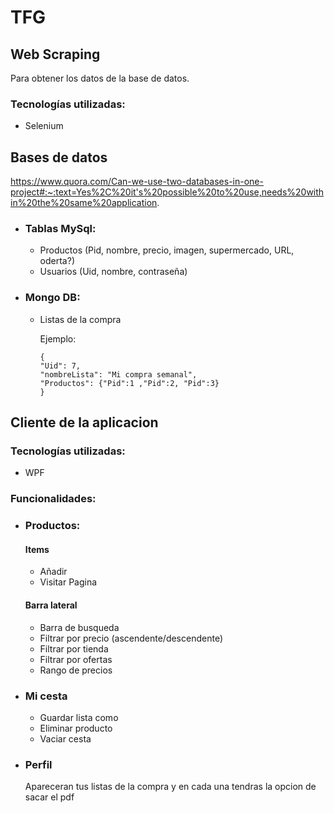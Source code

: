 # TFG



## Web Scraping
Para obtener los datos de la base de datos.


### Tecnologías utilizadas:
+ Selenium

## Bases de datos
https://www.quora.com/Can-we-use-two-databases-in-one-project#:~:text=Yes%2C%20it's%20possible%20to%20use,needs%20within%20the%20same%20application.

  + ### Tablas MySql:

    + Productos (Pid, nombre, precio, imagen, supermercado, URL, oderta?)
    + Usuarios (Uid, nombre, contraseña)

  + ### Mongo DB:
    + Listas de la compra

      Ejemplo:
    
          {
          "Uid": 7,
          "nombreLista": "Mi compra semanal",
          "Productos": {"Pid":1 ,"Pid":2, "Pid":3}
          }

## Cliente de la aplicacion
### Tecnologías utilizadas:
+ WPF

### Funcionalidades:

+ ### Productos:
  #### Items
  
  + Añadir
  + Visitar Pagina

  #### Barra lateral

  + Barra de busqueda
  + Filtrar por precio (ascendente/descendente)
  + Filtrar por tienda
  + Filtrar por ofertas
  + Rango de precios
  

  
+ ### Mi cesta

   + Guardar lista como
   + Eliminar producto
   + Vaciar cesta
  
+ ### Perfil
  
  Apareceran tus listas de la compra y en cada una tendras la opcion de        sacar el pdf



